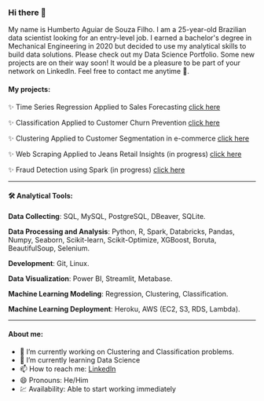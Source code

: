 ### Hi there 👋

<!--
**humberto-aguiar/humberto-aguiar** is a ✨ _special_ ✨ repository because its `README.md` (this file) appears on your GitHub profile.

Here are some ideas to get you started:

- 🔭 I’m currently working on Clustering and Classification problems.
- 🌱 I’m currently learning Data Science
- 📫 How to reach me: [LinkedIn](https://www.linkedin.com/in/humberto-aguiar-840108179/)
- 😄 Pronouns: He/Him
-->

My name is Humberto Aguiar de Souza Filho. I am a 25-year-old Brazilian data scientist looking for an entry-level job. I earned a bachelor's degree in Mechanical Engineering in 2020 but decided to use my analytical skills to build data solutions. Please check out my Data Science Portfolio. Some new projects are on their way soon! It would be a pleasure to be part of your network on LinkedIn. Feel free to contact me anytime 🙂.

#### My projects:

✨ Time Series Regression Applied to Sales Forecasting [click here](https://github.com/humberto-aguiar/Rossmann-Sales-Forecast)

✨ Classification Applied to Customer Churn Prevention [click here](https://github.com/humberto-aguiar/churn_prediction)

✨ Clustering Applied to Customer Segmentation in e-commerce [click here](https://github.com/humberto-aguiar/Insiders-Loyalty-Program)

✨ Web Scraping Applied to Jeans Retail Insights (in progress) [click here](https://github.com/humberto-aguiar/Web-Scraping-Jeans)

✨ Fraud Detection using Spark (in progress) [click here](https://github.com/humberto-aguiar/Fraud_Detection)

-----

#### 🛠️ Analytical Tools: 

**Data Collecting**: SQL, MySQL, PostgreSQL, DBeaver, SQLite.

**Data Processing and Analysis**: Python, R, Spark, Databricks, Pandas, Numpy, Seaborn, Scikit-learn, Scikit-Optimize, XGBoost, Boruta, BeautifulSoup, Selenium.

**Development**: Git, Linux.

**Data Visualization**: Power BI, Streamlit, Metabase.

**Machine Learning Modeling**: Regression, Clustering, Classification.

**Machine Learning Deployment**: Heroku, AWS (EC2, S3, RDS, Lambda).

------
#### About me:
- 🔭 I’m currently working on Clustering and Classification problems.
- 🌱 I’m currently learning Data Science
- 📫 How to reach me: [LinkedIn](https://www.linkedin.com/in/humberto-aguiar-840108179/)
- 😄 Pronouns: He/Him
- 💹 Availability: Able to start working immediately
